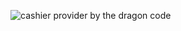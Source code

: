 ![cashier provider by the dragon code](https://preview.dragon-code.pro/cashier-provider/payments.svg?brand=laravel&github%5Brepository%5D=cashier-provider%2Fdev)
